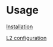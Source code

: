 # Usage

[Installation](https://metallb.org/installation/#installation-by-manifest)

[L2 configuration](https://metallb.org/configuration/#layer-2-configuration)
